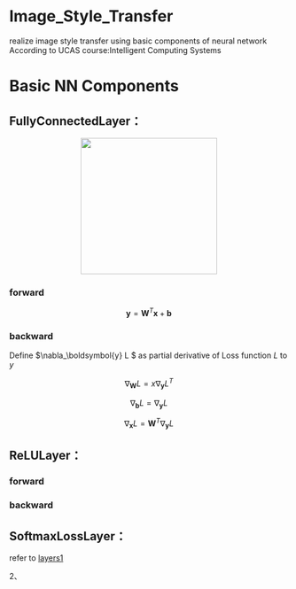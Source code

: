 # Image_Style_Transfer 
realize image style transfer using basic components of neural network 
According to UCAS course:Intelligent Computing Systems 

# Basic NN Components
## FullyConnectedLayer：

<p align = 'center'>
<img src = 'examples/style/udnie.jpg' height = '246px'>
</p>

### forward
$$ \boldsymbol{y}=\boldsymbol{W}^{T}\boldsymbol{x}+\boldsymbol{b} $$
### backward
Define $\nabla_\boldsymbol{y} L $ as partial derivative of Loss function  $L$ to  $y$ 

$$ \nabla_\boldsymbol{W} L=x\nabla_\boldsymbol{y} L^T $$

$$ \nabla_\boldsymbol{b} L=\nabla_\boldsymbol{y} L $$

$$ \nabla_\boldsymbol{x} L=\boldsymbol{W}^T\nabla_\boldsymbol{y} L $$

## ReLULayer：
### forward

### backward

## SoftmaxLossLayer：


refer to [layers1](https://github.com/up-or-down/Image_Style_Transfer/blob/main/layers_1.py)

2、
